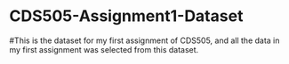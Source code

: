 # CDS505-Assignment1-Dataset
#This is the dataset for my first assignment of CDS505, and all the data in my first assignment was selected from this dataset.
